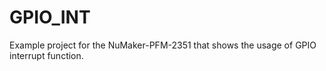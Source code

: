 # GPIO_INT

Example project for the NuMaker-PFM-2351 that shows the usage of GPIO interrupt function.
